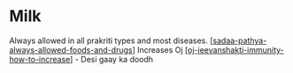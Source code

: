 # Milk

Always allowed in all prakriti types and most diseases. [[sadaa-pathya-always-allowed-foods-and-drugs]]
Increases Oj [[oj-jeevanshakti-immunity-how-to-increase]] - Desi gaay ka doodh

[//begin]: # "Autogenerated link references for markdown compatibility"
[sadaa-pathya-always-allowed-foods-and-drugs]: sadaa-pathya-always-allowed-foods-and-drugs "Sadaa Pathya Always Allowed Foods and Drugs"
[oj-jeevanshakti-immunity-how-to-increase]: oj-jeevanshakti-immunity-how-to-increase "Oj Jeevanshakti Immunity How to Increase"
[//end]: # "Autogenerated link references"
